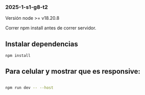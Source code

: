 ### 2025-1-s1-g8-t2

Versión node >= v18.20.8

Correr npm install antes de correr servidor.

## Instalar dependencias

```bash 
npm install 

```

## Para celular y mostrar que es responsive: 

   ```bash

   npm run dev -- --host

   ```
